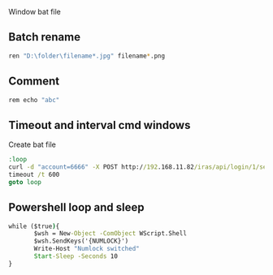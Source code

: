 Window bat file

## Batch rename

```bash
ren "D:\folder\filename*.jpg" filename*.png
```

## Comment

```bash
rem echo "abc"
```

## Timeout and interval cmd windows

Create bat file

```bat
:loop
curl -d "account=6666" -X POST http://192.168.11.82/iras/api/login/1/search
timeout /t 600
goto loop
```

## Powershell loop and sleep

```bat
while ($true){
       $wsh = New-Object -ComObject WScript.Shell
       $wsh.SendKeys('{NUMLOCK}')
       Write-Host "Numlock switched"
       Start-Sleep -Seconds 10
}
```